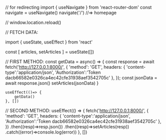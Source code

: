 // for redirecting 
import { useNavigate } from 'react-router-dom'
const navigate = useNavigate()
navigate('/') //=> homepage

// window.location.reload()



// FETCH DATA:

import { useState, useEffect } from 'react'


const [ articles, setArticles ] = useState([])

// FIRST METHOD:
    const getData = async() => {
        const response = await fetch('http://127.0.0.1:8000/', {
            'method': 'GET',
            headers:  {
                'content-type':'application/json',
                'Authorization':'Token dacb66582e0326ca4ec42cfe31938aef3542705c'
            },
        });
        const jsonData = await response.json()
        setArticles(jsonData)
    }

    useEffect(()=> {
        getData()
    }, [])


// SECOND METHOD:
    useEffect(() => {
        fetch('http://127.0.0.1:8000/', {
            'method': 'GET',
            headers:  {
                'content-type':'application/json',
                'Authorization':'Token dacb66582e0326ca4ec42cfe31938aef3542705c'
            },
        })
        .then((resp)=>resp.json())
        .then((resp)=>setArticles(resp))
        .catch((error)=>console.log(error))
    }, [])
